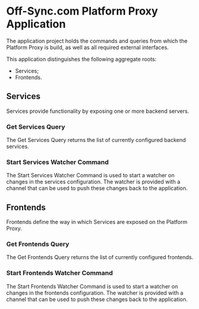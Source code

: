 # Off-Sync.com Platform Proxy Application

The application project holds the commands and queries from which the Platform Proxy is build, as well as all required external interfaces.

This application distinguishes the following aggregate roots:
* Services;
* Frontends.

## Services

Services provide functionality by exposing one or more backend servers.

### Get Services Query

The Get Services Query returns the list of currently configured backend services.

### Start Services Watcher Command

The Start Services Watcher Command is used to start a watcher on changes in the services configuration. The watcher is provided with a channel that can be used to push these changes back to the application.

## Frontends

Frontends define the way in which Services are exposed on the Platform Proxy.

### Get Frontends Query

The Get Frontends Query returns the list of currently configured frontends.

### Start Frontends Watcher Command

The Start Frontends Watcher Command is used to start a watcher on changes in the frontends configuration. The watcher is provided with a channel that can be used to push these changes back to the application.
